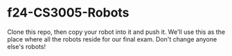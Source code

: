 # f24-CS3005-Robots

Clone this repo, then copy your robot into it and push it. We'll use this as the place where all the robots reside for our final exam.
Don't change anyone else's robots!

